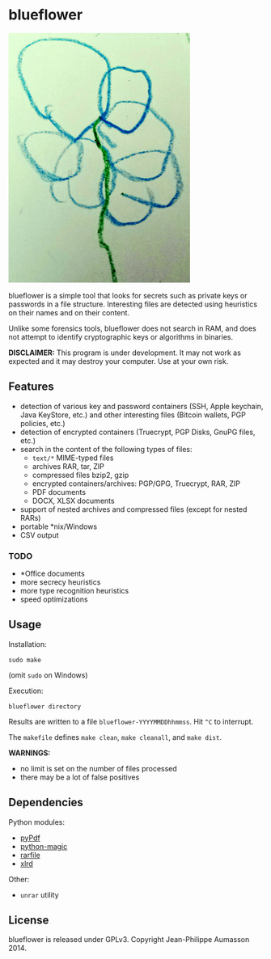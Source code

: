 blueflower
==========

![logo](blueflower.jpg)

blueflower is a simple tool that looks for secrets such as private keys
or passwords in a file structure.
Interesting files are detected using heuristics on their names and on
their content.

Unlike some forensics tools, blueflower does not search in RAM, and
does not attempt to identify cryptographic keys or algorithms in
binaries.

**DISCLAIMER:** This program is under development. It may not work as
expected and it may destroy your computer. Use at your own risk.


Features
------------

* detection of various key and password containers (SSH, Apple keychain,
  Java KeyStore, etc.) and other interesting files (Bitcoin wallets, PGP
  policies, etc.)
* detection of encrypted containers (Truecrypt, PGP Disks, GnuPG files, etc.)
* search in the content of the following types of files:
    - `text/*` MIME-typed files
    - archives RAR, tar, ZIP
    - compressed files bzip2, gzip
    - encrypted containers/archives: PGP/GPG, Truecrypt, RAR, ZIP
    - PDF documents
    - DOCX, XLSX documents
* support of nested archives and compressed files (except for nested RARs)
* portable \*nix/Windows
* CSV output


### TODO

* \*Office documents
* more secrecy heuristics
* more type recognition heuristics
* speed optimizations


Usage
------------

Installation:
```
sudo make
```
(omit `sudo` on Windows)

Execution:
```
blueflower directory
```

Results are written to a file `blueflower-YYYYMMDDhhmmss`. Hit `^C` to
interrupt.

The `makefile` defines `make clean`, `make cleanall`, and `make dist`.

**WARNINGS:**

* no limit is set on the number of files processed
* there may be a lot of false positives


Dependencies
------------

Python modules:
* [pyPdf](https://pypi.python.org/pypi/pyPdf/)
* [python-magic](https://pypi.python.org/pypi/python-magic/)
* [rarfile](https://pypi.python.org/pypi/rarfile/)
* [xlrd](https://pypi.python.org/pypi/xlrd/)

Other:
* `unrar` utility


License
-------

blueflower is released under GPLv3. Copyright Jean-Philippe Aumasson 2014.
